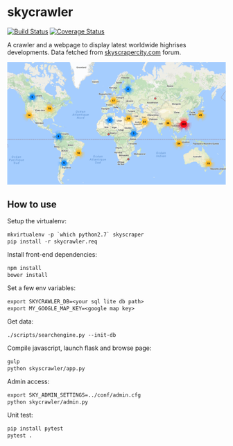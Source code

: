 # skycrawler

[![Build Status](https://travis-ci.org/waxisien/skycrawler.svg?branch=master)](https://travis-ci.org/waxisien/skycrawler)
[![Coverage Status](https://coveralls.io/repos/github/waxisien/skycrawler/badge.svg)](https://coveralls.io/github/waxisien/skycrawler)

A crawler and a webpage to display latest worldwide highrises developments. Data fetched from [skyscrapercity.com](http://www.skyscrapercity.com) forum.

![drawing](example.png)

## How to use

Setup the virtualenv:
```
mkvirtualenv -p `which python2.7` skyscraper
pip install -r skycrawler.req
```

Install front-end dependencies:
```
npm install
bower install
```

Set a few env variables:
```
export SKYCRAWLER_DB=<your sql lite db path>
export MY_GOOGLE_MAP_KEY=<google map key>
```

Get data:
```
./scripts/searchengine.py --init-db
```

Compile javascript, launch flask and browse page:
```
gulp
python skyscrawler/app.py
```

Admin access:
```
export SKY_ADMIN_SETTINGS=../conf/admin.cfg
python skycrawler/admin.py
```

Unit test:
```
pip install pytest
pytest .
```
